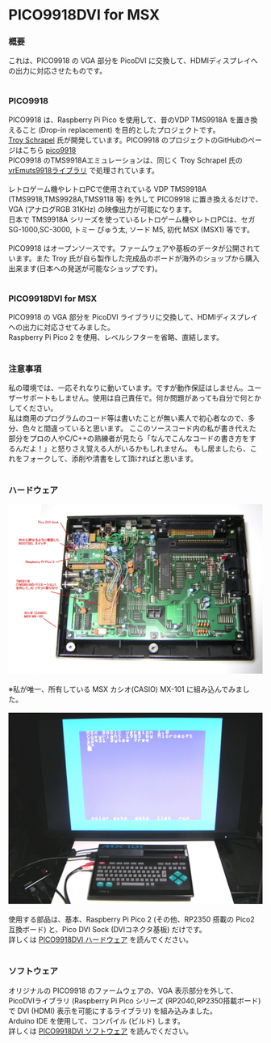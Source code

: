 # PICO9918DVI for MSX

### 概要

これは、PICO9918 の VGA 部分を PicoDVI に交換して、HDMIディスプレイへの出力に対応させたものです。</br></br>

### PICO9918

PICO9918 は、Raspberry Pi Pico を使用して、昔のVDP TMS9918A を置き換えること (Drop-in replacement) を目的としたプロジェクトです。  
[Troy Schrapel](https://github.com/visrealm) 氏が開発しています。PICO9918 のプロジェクトのGitHubのページはこちら [pico9918](https://github.com/visrealm/pico9918)  
PICO9918 のTMS9918Aエミュレーションは、同じく Troy Schrapel 氏の [vrEmuts9918ライブラリ](https://github.com/visrealm/vrEmuTms9918) で処理されています。</br></br>
レトロゲーム機やレトロPCで使用されている VDP TMS9918A (TMS9918,TMS9928A,TMS9118 等) を外して PICO9918 に置き換えるだけで、VGA (アナログRGB 31KHz) の映像出力が可能になります。  
日本で TMS9918A シリーズを使っているレトロゲーム機やレトロPCは、セガ SG-1000,SC-3000, トミー ぴゅう太, ソード M5, 初代 MSX (MSX1) 等です。</br></br>
PICO9918 はオープンソースです。ファームウェアや基板のデータが公開されています。また Troy 氏が自ら製作した完成品のボードが海外のショップから購入出来ます(日本への発送が可能なショップです)。</br></br>

### PICO9918DVI for MSX

PICO9918 の VGA 部分を PicoDVI ライブラリに交換して、HDMIディスプレイへの出力に対応させてみました。  
Raspberry Pi Pico 2 を使用、レベルシフターを省略、直結します。</br></br>

### 注意事項

私の環境では、一応それなりに動いています。ですが動作保証はしません。ユーザーサポートもしません。使用は自己責任で。何か問題があっても自分で何とかしてください。  
私は商用のプログラムのコード等は書いたことが無い素人で初心者なので、多分、色々と間違っていると思います。 ここのソースコード内の私が書き代えた部分をプロの人やC/C++の熟練者が見たら「なんでこんなコードの書き方をするんだよ！」と怒りさえ覚える人がいるかもしれません。 もし居ましたら、これをフォークして、添削や清書をして頂ければと思います。</br></br>

### ハードウェア

<img src="img/PICO9918DVIinMX101.jpg" width="600"></br></br>
※私が唯一、所有している MSX カシオ(CASIO) MX-101 に組み込んでみました。</br></br>
<img src="img/PICO9918DVI_4.jpg" width="600"></br></br>
使用する部品は、基本、Raspberry Pi Pico 2 (その他、RP2350 搭載の Pico2 互換ボード) と、Pico DVI Sock (DVIコネクタ基板) だけです。  
詳しくは [PICO9918DVI ハードウェア](/Hardware/README.md) を読んでください。</br></br>

### ソフトウェア

オリジナルの PICO9918 のファームウェアの、VGA 表示部分を外して、PicoDVIライブラリ (Raspberry Pi Pico シリーズ (RP2040,RP2350搭載ボード) で DVI (HDMI) 表示を可能にするライブラリ) を組み込みました。  
Arduino IDE を使用して、コンパイル (ビルド) します。  
詳しくは [PICO9918DVI ソフトウェア](/Software/README.md) を読んでください。</br></br>



